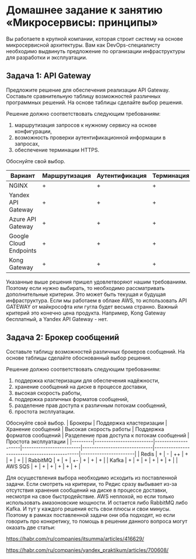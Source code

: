 # Домашнее задание к занятию «Микросервисы: принципы»
Вы работаете в крупной компании, которая строит систему на основе микросервисной архитектуры. Вам как DevOps-специалисту необходимо выдвинуть предложение по организации инфраструктуры для разработки и эксплуатации.

## Задача 1: API Gateway
Предложите решение для обеспечения реализации API Gateway. Составьте сравнительную таблицу возможностей различных программных решений. На основе таблицы сделайте выбор решения.

Решение должно соответствовать следующим требованиям:

1) маршрутизация запросов к нужному сервису на основе конфигурации,
2) возможность проверки аутентификационной информации в запросах,
3) обеспечение терминации HTTPS.

Обоснуйте свой выбор.

| Вариант | Маршрутизация  | Аутентификация | Терминация |
|----------|---------------|----------------|------------|
| NGINX    |      +        |        +       |      +     |
| Yandex API Gateway | +   |        +       |      +     |
| Azure API Gateway  | +   |        +       |      +     |
| Google Cloud Endpoints | + |      +       |      +     |
| Kong Gateway |      +    |        +       |      +     |

Указанные выше решения пришел удовлетворяют нашим требованиям. Поэтому если нужно выбирать, то необходимо рассматривать дополнительные критерии. Это может быть текущая и будущая инфраструктура. Если мы работаем в облаке AWS, то использовать API GATEWAY от майкрософта или гугла будет весьма странно. Важный критерий это конечно цена продукта. Например, Kong Gateway бесплатный, а Yandex API Gateway - нет.

## Задача 2: Брокер сообщений

Составьте таблицу возможностей различных брокеров сообщений. На основе таблицы сделайте обоснованный выбор решения.

Решение должно соответствовать следующим требованиям:

1) поддержка кластеризации для обеспечения надёжности,
2) хранение сообщений на диске в процессе доставки,
3) высокая скорость работы,
4) поддержка различных форматов сообщений,
5) разделение прав доступа к различным потокам сообщений,
6) простота эксплуатации.

Обоснуйте свой выбор.
| Брокеры | Поддержка кластеризации | Хранение сообщений | Высокая скорость работы | Поддержка форматов сообщений |  Разделение прав доступа к потокам сообщений | Простота эксплуатации |
|---------|-------------------------|--------------------|-------------------------|------------------------------|----------------------------------------------|-----------------------|
| Redis   |                +        |        -           |               ++        |               +              |                          +                   |          +            |
| RabbitMQ	|              +        |        +           |               +-        |               +              |                          +                   |          +            |
| Kafka   |                +        |        +           |               +         |               +              |                          +                   |          +            |
| AWS SQS |                +        |        +           |               +         |               +              |                          +                   |          +            |

Для осуществления выбора необходимо исходить из поставленной задачи. Если смотреть на критерии, то Редис сразу выбывает из-за отсутствия хранения сообщений на диске в процессе доставки, несмотря на свое быстродействие. AWS неплохой, но если только использовать амазоновские мощности. И остается либо RabbitMQ либо Kafka. И тут у каждого решения есть свои плюсы и свои минусы. Поэтому в рамках поставленной задачи они оба подходят, но если говорить про конкретику, то помощь в решении данного вопроса могут оказать две статьи:

https://habr.com/ru/companies/itsumma/articles/416629/

https://habr.com/ru/companies/yandex_praktikum/articles/700608/





